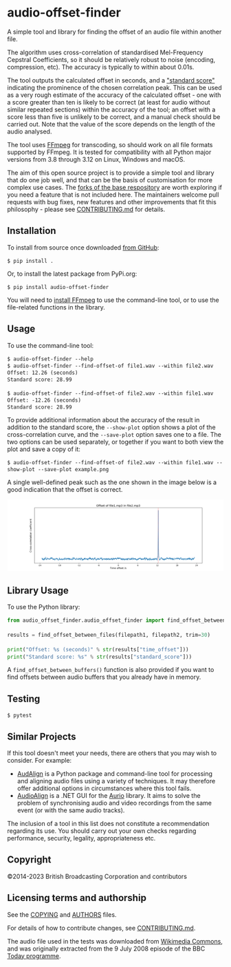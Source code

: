 audio-offset-finder
===================

A simple tool and library for finding the offset of an audio file within another file.

The algorithm uses cross-correlation of standardised Mel-Frequency Cepstral Coefficients, so it should be relatively robust to noise (encoding, compression, etc).  The accuracy is typically to within about 0.01s.

The tool outputs the calculated offset in seconds, and a ["standard score"](https://en.wikipedia.org/wiki/Standard_score) indicating the prominence of the chosen correlation peak.  This can be used as a very rough estimate of the accuracy of the calculated offset - one with a score greater than ten is likely to be correct (at least for audio without similar repeated sections) within the accuracy of the tool; an offset with a score less than five is unlikely to be correct, and a manual check should be carried out.  Note that the value of the score depends on the length of the audio analysed.

The tool uses [FFmpeg](https://ffmpeg.org) for transcoding, so should work on all file formats supported by FFmpeg.  It is tested for compatibility with all Python major versions from 3.8 through 3.12 on Linux, Windows and macOS.

The aim of this open source project is to provide a simple tool and library that do one job well, and that can be the basis of customisation for more complex use cases.  The [forks of the base respository](https://github.com/bbc/audio-offset-finder/network/members) are worth exploring if you need a feature that is not included here.  The maintainers welcome pull requests with bug fixes, new features and other improvements that fit this philosophy - please see [CONTRIBUTING.md](CONTRIBUTING.md) for details.

Installation
------------

To install from source once downloaded [from GitHub](https://github.com/bbc/audio-offset-finder/):

    $ pip install .

Or, to install the latest package from PyPi.org:

    $ pip install audio-offset-finder

You will need to [install FFmpeg](https://ffmpeg.org/download.html) to use the command-line tool, or to use the file-related functions in the library.

Usage
-----

To use the command-line tool:

    $ audio-offset-finder --help
    $ audio-offset-finder --find-offset-of file1.wav --within file2.wav
    Offset: 12.26 (seconds)
    Standard score: 28.99

    $ audio-offset-finder --find-offset-of file2.wav --within file1.wav
    Offset: -12.26 (seconds)
    Standard score: 28.99

To provide additional information about the accuracy of the result in addition to the standard score, the `--show-plot` option shows a plot of the cross-correlation curve, and the `--save-plot` option saves one to a file.  The two options can be used separately, or together if you want to both view the plot and save a copy of it:

    $ audio-offset-finder --find-offset-of file2.wav --within file1.wav --show-plot --save-plot example.png

A single well-defined peak such as the one shown in the image below is a good indication that the offset is correct.

<div style="width: 400; align:center">
<img alt="A line graph showing a cross-correlation curve with a sharp prominent peak emerging from low-level noise.  A dotted vertical line is overlaid at the position of the peak, indicating the position of the calculated offset." src="https://github.com/bbc/audio-offset-finder/raw/master/example_plot.png" title="Example correlation plot" />
</div>

Library Usage
-------------

To use the Python library:

```python
from audio_offset_finder.audio_offset_finder import find_offset_between_files

results = find_offset_between_files(filepath1, filepath2, trim=30)

print("Offset: %s (seconds)" % str(results["time_offset"]))
print("Standard score: %s" % str(results["standard_score"]))
```
A `find_offset_between_buffers()` function is also provided if you want to find offsets between audio buffers that you already
have in memory.

Testing
-------

    $ pytest

Similar Projects
----------------

If this tool doesn't meet your needs, there are others that you may wish to consider.  For example:
* [AudAlign](https://github.com/benfmiller/audalign) is a Python package and command-line tool for processing and aligning audio files using a variety of techniques.  It may therefore offer additional options in circumstances where this tool fails.  
* [AudioAlign](https://github.com/protyposis/AudioAlign) is a .NET GUI for the [Aurio](https://github.com/protyposis/Aurio) library.  It aims to solve the problem of synchronising audio and video recordings from the same event (or with the same audio tracks).

The inclusion of a tool in this list does not constitute a recommendation regarding its use.  You should carry out your own checks regarding performance, security, legality, appropriateness etc.

Copyright
---------

©2014-2023 British Broadcasting Corporation and contributors

Licensing terms and authorship
------------------------------

See the [COPYING](COPYING) and [AUTHORS](AUTHORS) files.

For details of how to contribute changes, see [CONTRIBUTING.md](CONTRIBUTING.md).

The audio file used in the tests was downloaded from
[Wikimedia Commons](http://en.wikipedia.org/wiki/File:Tim_Berners-Lee_-_Today_-_9_July_2008.flac),
and was originally extracted from the 9 July 2008
episode of the BBC [Today programme](https://www.bbc.co.uk/programmes/b00cddwc).
